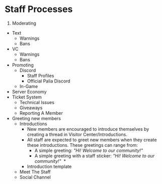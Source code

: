 # __Staff Processes__
1. Moderating
  * Text
    * Warnings
    * Bans
  * VC
    * Warnings
    * Bans
* Promoting
  * Discord
    * Staff Profiles
    * Official Palia Discord
  * In-Game
* Server Economy
* Ticket System
  * Technical Issues
  * Giveaways
  * Reporting A Member
* Greeting new members
  * Introductions
    * New members are encouraged to introduce themselves by creating a thread in Visitor Center/Introductions.
    * All staff are expected to greet new members when they create these introductions.  These greetings can range from:
      * A simple greeting: _"Hi!  Welcome to our community!"_
      * A simple greeting with a staff sticker: _"Hi!  Welcome to our community!"_ ![]()
        * 
    * Introduction template
  * Meet The Staff
  * Social Channel
